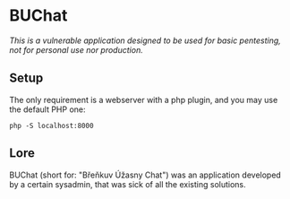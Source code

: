 # BUChat

*This is a vulnerable application designed to be used for basic pentesting, not for personal use nor production.*

## Setup
The only requirement is a webserver with a php plugin, and you may use the default PHP one:

``` php -S localhost:8000 ```

## Lore

BUChat (short for: "Břeňkuv Úžasny Chat") was an application developed by a certain sysadmin, that was sick of all the existing solutions. <br>
<br>
